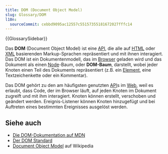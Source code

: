```yaml
---
title: DOM (Document Object Model)
slug: Glossary/DOM
l10n:
  sourceCommit: cebbd9095ac12557c55157355181672027fffc14
---
```


{{GlossarySidebar}}

Das **DOM** (Document Object Model) ist eine [API](/de/docs/Glossary/API), die alle auf [HTML](/de/docs/Glossary/HTML) oder [XML](/de/docs/Glossary/XML) basierenden Markup-Sprachen repräsentiert und mit ihnen interagiert. Das DOM ist ein Dokumentenmodell, das im [Browser](/de/docs/Glossary/browser) geladen wird und das Dokument als einen [Node](/de/docs/Glossary/Node/DOM)-Baum, oder **DOM-Baum**, darstellt, wobei jeder Knoten einen Teil des Dokuments repräsentiert (z.B. ein [Element](/de/docs/Glossary/element), eine Textzeichenkette oder ein Kommentar).

Das DOM gehört zu den am häufigsten genutzten [API](/de/docs/Glossary/API)s im [Web](/de/docs/Glossary/World_Wide_Web), weil es erlaubt, dass Code, der im Browser läuft, auf jeden Knoten im Dokument zugreift und mit ihm interagiert. Knoten können erstellt, verschoben und geändert werden. Ereignis-Listener können Knoten hinzugefügt und bei Auftreten eines bestimmten Ereignisses ausgelöst werden.

## Siehe auch

- [Die DOM-Dokumentation auf MDN](/de/docs/Web/API/Document_Object_Model)
- [Der DOM Standard](https://dom.spec.whatwg.org/)
- [Document Object Model](https://en.wikipedia.org/wiki/Document_Object_Model) auf Wikipedia

